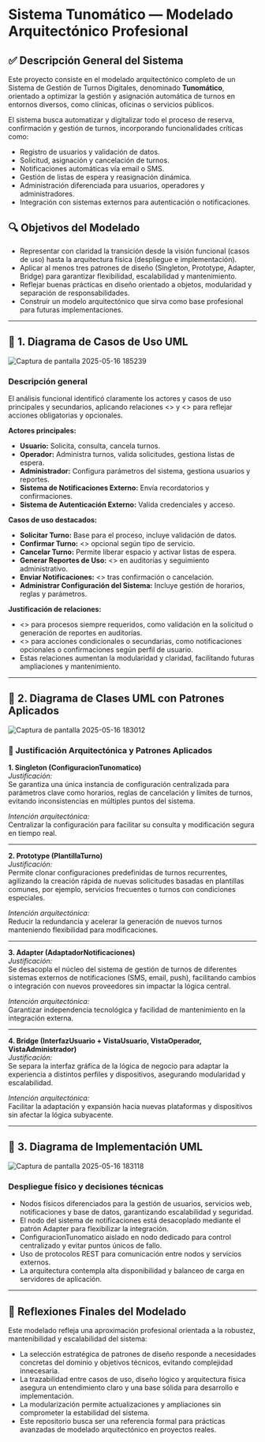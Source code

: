 # Sistema Tunomático — Modelado Arquitectónico Profesional

## ✅ Descripción General del Sistema

Este proyecto consiste en el modelado arquitectónico completo de un Sistema de Gestión de Turnos Digitales, denominado **Tunomático**, orientado a optimizar la gestión y asignación automática de turnos en entornos diversos, como clínicas, oficinas o servicios públicos.

El sistema busca automatizar y digitalizar todo el proceso de reserva, confirmación y gestión de turnos, incorporando funcionalidades críticas como:

- Registro de usuarios y validación de datos.
- Solicitud, asignación y cancelación de turnos.
- Notificaciones automáticas vía email o SMS.
- Gestión de listas de espera y reasignación dinámica.
- Administración diferenciada para usuarios, operadores y administradores.
- Integración con sistemas externos para autenticación o notificaciones.

## 🔍 Objetivos del Modelado

- Representar con claridad la transición desde la visión funcional (casos de uso) hasta la arquitectura física (despliegue e implementación).
- Aplicar al menos tres patrones de diseño (Singleton, Prototype, Adapter, Bridge) para garantizar flexibilidad, escalabilidad y mantenimiento.
- Reflejar buenas prácticas en diseño orientado a objetos, modularidad y separación de responsabilidades.
- Construir un modelo arquitectónico que sirva como base profesional para futuras implementaciones.

---

## 🔹 1. Diagrama de Casos de Uso UML

![Captura de pantalla 2025-05-16 185239](https://github.com/user-attachments/assets/11649eb8-55cc-4d72-b37e-1a210a4cfe9d)

### Descripción general

El análisis funcional identificó claramente los actores y casos de uso principales y secundarios, aplicando relaciones <<include>> y <<extend>> para reflejar acciones obligatorias y opcionales.

**Actores principales:**

- **Usuario:** Solicita, consulta, cancela turnos.
- **Operador:** Administra turnos, valida solicitudes, gestiona listas de espera.
- **Administrador:** Configura parámetros del sistema, gestiona usuarios y reportes.
- **Sistema de Notificaciones Externo:** Envía recordatorios y confirmaciones.
- **Sistema de Autenticación Externo:** Valida credenciales y acceso.

**Casos de uso destacados:**

- **Solicitar Turno:** Base para el proceso, incluye validación de datos.
- **Confirmar Turno:** <<extend>> opcional según tipo de servicio.
- **Cancelar Turno:** Permite liberar espacio y activar listas de espera.
- **Generar Reportes de Uso:** <<include>> en auditorías y seguimiento administrativo.
- **Enviar Notificaciones:** <<extend>> tras confirmación o cancelación.
- **Administrar Configuración del Sistema:** Incluye gestión de horarios, reglas y parámetros.

**Justificación de relaciones:**

- <<include>> para procesos siempre requeridos, como validación en la solicitud o generación de reportes en auditorías.
- <<extend>> para acciones condicionales o secundarias, como notificaciones opcionales o confirmaciones según perfil de usuario.
- Estas relaciones aumentan la modularidad y claridad, facilitando futuras ampliaciones y mantenimiento.

---

## 🔹 2. Diagrama de Clases UML con Patrones Aplicados

![Captura de pantalla 2025-05-16 183012](https://github.com/user-attachments/assets/abb6b753-38d4-4731-941c-c731cd622908)

### 🧩 Justificación Arquitectónica y Patrones Aplicados

**1. Singleton (ConfiguracionTunomatico)**  
*Justificación:*  
Se garantiza una única instancia de configuración centralizada para parámetros clave como horarios, reglas de cancelación y límites de turnos, evitando inconsistencias en múltiples puntos del sistema.

*Intención arquitectónica:*  
Centralizar la configuración para facilitar su consulta y modificación segura en tiempo real.

---

**2. Prototype (PlantillaTurno)**  
*Justificación:*  
Permite clonar configuraciones predefinidas de turnos recurrentes, agilizando la creación rápida de nuevas solicitudes basadas en plantillas comunes, por ejemplo, servicios frecuentes o turnos con condiciones especiales.

*Intención arquitectónica:*  
Reducir la redundancia y acelerar la generación de nuevos turnos manteniendo flexibilidad para modificaciones.

---

**3. Adapter (AdaptadorNotificaciones)**  
*Justificación:*  
Se desacopla el núcleo del sistema de gestión de turnos de diferentes sistemas externos de notificaciones (SMS, email, push), facilitando cambios o integración con nuevos proveedores sin impactar la lógica central.

*Intención arquitectónica:*  
Garantizar independencia tecnológica y facilidad de mantenimiento en la integración externa.

---

**4. Bridge (InterfazUsuario + VistaUsuario, VistaOperador, VistaAdministrador)**  
*Justificación:*  
Se separa la interfaz gráfica de la lógica de negocio para adaptar la experiencia a distintos perfiles y dispositivos, asegurando modularidad y escalabilidad.

*Intención arquitectónica:*  
Facilitar la adaptación y expansión hacia nuevas plataformas y dispositivos sin afectar la lógica subyacente.

---

## 🔹 3. Diagrama de Implementación UML

![Captura de pantalla 2025-05-16 183118](https://github.com/user-attachments/assets/6b6ce31f-e671-4efc-98ad-b99b7bbfd84e)

### Despliegue físico y decisiones técnicas

- Nodos físicos diferenciados para la gestión de usuarios, servicios web, notificaciones y base de datos, garantizando escalabilidad y seguridad.
- El nodo del sistema de notificaciones está desacoplado mediante el patrón Adapter para flexibilizar la integración.
- ConfiguracionTunomatico aislado en nodo dedicado para control centralizado y evitar puntos únicos de fallo.
- Uso de protocolos REST para comunicación entre nodos y servicios externos.
- La arquitectura contempla alta disponibilidad y balanceo de carga en servidores de aplicación.

---

## 🧩 Reflexiones Finales del Modelado

Este modelado refleja una aproximación profesional orientada a la robustez, mantenibilidad y escalabilidad del sistema:

- La selección estratégica de patrones de diseño responde a necesidades concretas del dominio y objetivos técnicos, evitando complejidad innecesaria.
- La trazabilidad entre casos de uso, diseño lógico y arquitectura física asegura un entendimiento claro y una base sólida para desarrollo e implementación.
- La modularización permite actualizaciones y ampliaciones sin comprometer la estabilidad del sistema.
- Este repositorio busca ser una referencia formal para prácticas avanzadas de modelado arquitectónico en proyectos reales.
